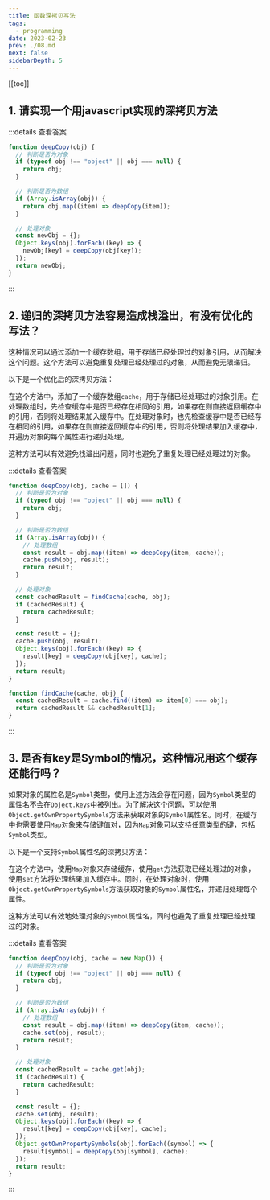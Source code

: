 ```yaml
---
title: 函数深拷贝写法
tags: 
  - programming
date: 2023-02-23
prev: ./08.md
next: false
sidebarDepth: 5
---
```

[[toc]]
## 1. 请实现一个用javascript实现的深拷贝方法

:::details 查看答案
```javascript
function deepCopy(obj) {
  // 判断是否为对象
  if (typeof obj !== "object" || obj === null) {
    return obj;
  }

  // 判断是否为数组
  if (Array.isArray(obj)) {
    return obj.map((item) => deepCopy(item));
  }

  // 处理对象
  const newObj = {};
  Object.keys(obj).forEach((key) => {
    newObj[key] = deepCopy(obj[key]);
  });
  return newObj;
}
```
:::

## 2. 递归的深拷贝方法容易造成栈溢出，有没有优化的写法？

这种情况可以通过添加一个缓存数组，用于存储已经处理过的对象引用，从而解决这个问题。这个方法可以避免重复处理已经处理过的对象，从而避免无限递归。

以下是一个优化后的深拷贝方法：

在这个方法中，添加了一个缓存数组`cache`，用于存储已经处理过的对象引用。在处理数组时，先检查缓存中是否已经存在相同的引用，如果存在则直接返回缓存中的引用，否则将处理结果加入缓存中。在处理对象时，也先检查缓存中是否已经存在相同的引用，如果存在则直接返回缓存中的引用，否则将处理结果加入缓存中，并遍历对象的每个属性进行递归处理。

这种方法可以有效避免栈溢出问题，同时也避免了重复处理已经处理过的对象。

:::details 查看答案
```javascript
function deepCopy(obj, cache = []) {
  // 判断是否为对象
  if (typeof obj !== "object" || obj === null) {
    return obj;
  }

  // 判断是否为数组
  if (Array.isArray(obj)) {
    // 处理数组
    const result = obj.map((item) => deepCopy(item, cache));
    cache.push(obj, result);
    return result;
  }

  // 处理对象
  const cachedResult = findCache(cache, obj);
  if (cachedResult) {
    return cachedResult;
  }

  const result = {};
  cache.push(obj, result);
  Object.keys(obj).forEach((key) => {
    result[key] = deepCopy(obj[key], cache);
  });
  return result;
}

function findCache(cache, obj) {
  const cachedResult = cache.find((item) => item[0] === obj);
  return cachedResult && cachedResult[1];
}
```
:::

## 3. 是否有key是Symbol的情况，这种情况用这个缓存还能行吗？

如果对象的属性名是`Symbol`类型，使用上述方法会存在问题，因为`Symbol`类型的属性名不会在`Object.keys`中被列出。为了解决这个问题，可以使用`Object.getOwnPropertySymbols`方法来获取对象的`Symbol`属性名。同时，在缓存中也需要使用`Map`对象来存储键值对，因为`Map`对象可以支持任意类型的键，包括`Symbol`类型。

以下是一个支持`Symbol`属性名的深拷贝方法：

在这个方法中，使用`Map`对象来存储缓存，使用`get`方法获取已经处理过的对象，使用`set`方法将处理结果加入缓存中。同时，在处理对象时，使用`Object.getOwnPropertySymbols`方法获取对象的`Symbol`属性名，并递归处理每个属性。

这种方法可以有效地处理对象的`Symbol`属性名，同时也避免了重复处理已经处理过的对象。

:::details 查看答案
```javascript
function deepCopy(obj, cache = new Map()) {
  // 判断是否为对象
  if (typeof obj !== "object" || obj === null) {
    return obj;
  }

  // 判断是否为数组
  if (Array.isArray(obj)) {
    // 处理数组
    const result = obj.map((item) => deepCopy(item, cache));
    cache.set(obj, result);
    return result;
  }

  // 处理对象
  const cachedResult = cache.get(obj);
  if (cachedResult) {
    return cachedResult;
  }

  const result = {};
  cache.set(obj, result);
  Object.keys(obj).forEach((key) => {
    result[key] = deepCopy(obj[key], cache);
  });
  Object.getOwnPropertySymbols(obj).forEach((symbol) => {
    result[symbol] = deepCopy(obj[symbol], cache);
  });
  return result;
}
```
:::